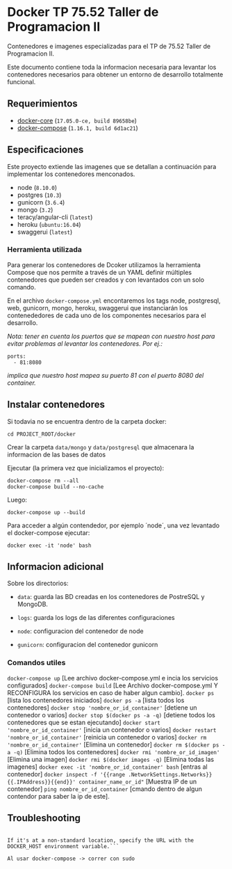 # Docker TP 75.52 Taller de Programacion II
Contenedores e imagenes especializadas para el TP de 75.52 Taller de Programacion II.

Este documento contiene toda la informacion necesaria para levantar los contenedores necesarios para obtener  un entorno de desarrollo totalmente funcional. 

## Requerimientos
* [docker-core](https://docs.docker.com/) (`17.05.0-ce, build 89658be`)
* [docker-compose](https://docs.docker.com/compose/) (`1.16.1, build 6d1ac21`)

## Especificaciones
Este proyecto extiende las imagenes que se detallan a continuación para implementar los contenedores menconados.
* node (`8.10.0`)
* postgres (`10.3`)
* gunicorn (`3.6.4`)
* mongo (`3.2`)
* teracy/angular-cli (`latest`)
* heroku (`ubuntu:16.04`)
* swaggerui (`latest`)

### Herramienta utilizada
Para generar los contenedores de Dcoker utilizamos la herramienta Compose que nos permite a través de un YAML definir múltiples contenedores que pueden ser creados y con levantados con un solo comando.

En el archivo `docker-compose.yml` encontaremos los tags node, postgresql, web, gunicorn, mongo, heroku, swaggerui que instanciarán los contenededores de cada uno de los componentes necesarios para el desarrollo.

*Nota: tener en cuenta los puertos que se mapean con nuestro host para evitar problemas al levantar los contenedores. Por ej.:*  

    ports:
      - 81:8080

*implica que nuestro host mapea su puerto 81 con el puerto 8080 del container.*    

## Instalar contenedores
Si todavia no se encuentra dentro de la carpeta docker:

	cd PROJECT_ROOT/docker

Crear la carpeta `data/mongo` y `data/postgresql` que almacenara la informacion de las bases de datos

Ejecutar (la primera vez que inicializamos el proyecto):

	docker-compose rm --all 
	docker-compose build --no-cache

Luego:
	
	docker-compose up --build

Para acceder a algún contendedor, por ejemplo ´node´, una vez levantado el docker-compose ejecutar:

	docker exec -it 'node' bash

## Informacion adicional
Sobre los directorios:

  * `data`: guarda las BD creadas en los contenedores de PostreSQL y MongoDB.

  * `logs`: guarda los logs de las diferentes configuraciones

  * `node`: configuracion del contenedor de node

  * `gunicorn`: configuracion del contenedor gunicorn

### Comandos utiles
`docker-compose up` [Lee archivo docker-compose.yml e incia los servicios configurados]
`docker-compose build` [Lee Archivo docker-compose.yml Y RECONFIGURA los servicios en caso de haber algun cambio].
`docker ps` [lista los contenedores iniciados]
`docker ps -a` [lista todos los contenedores]
`docker stop 'nombre_or_id_container'` [detiene un contenedor o varios]
`docker stop $(docker ps -a -q)` [detiene todos los contenedores que se estan ejecutando]
`docker start 'nombre_or_id_container'` [inicia un contenedor o varios]
`docker restart 'nombre_or_id_container'` [reinicia un contenedor o varios]
`docker rm 'nombre_or_id_container'` [Elimina un contenedor]
`docker rm $(docker ps -a -q)` [Elimina todos los contenedores]
`docker rmi 'nombre_or_id_imagen'` [Elimina una imagen]
`docker rmi $(docker images -q)` [Elimina todas las imagenes]
`docker exec -it 'nombre_or_id_container' bash` [entras al contenedor]
`docker inspect -f '{{range .NetworkSettings.Networks}}{{.IPAddress}}{{end}}' container_name_or_id"` [Muestra IP de un contenedor]
`ping nombre_or_id_container` [cmando dentro de algun contendor para saber la ip de este].

## Troubleshooting
```ERROR: Couldn't connect to Docker daemon at http+docker://localunixsocket - is it running?

If it's at a non-standard location, specify the URL with the DOCKER_HOST environment variable.```

Al usar docker-compose -> correr con sudo